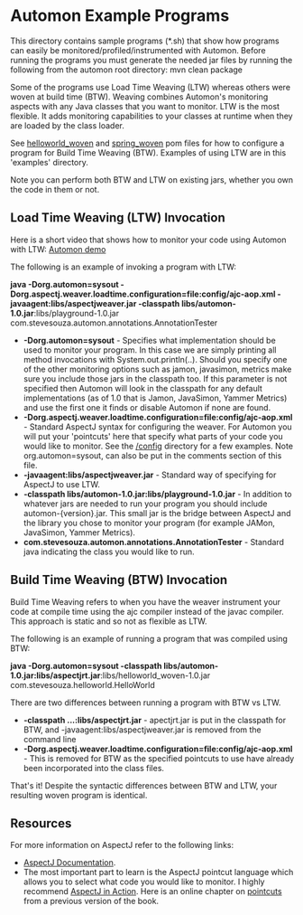 Automon Example Programs
========================

This directory contains sample programs (*.sh) that show how programs can easily be monitored/profiled/instrumented with Automon.
Before running the programs you must generate the needed jar files by running the following from the automon root directory:
mvn clean package

Some of the programs use Load Time Weaving (LTW) whereas others were woven at build time (BTW).  Weaving combines Automon's
monitoring aspects with any Java classes that you want to monitor.  LTW is the most flexible.  It adds monitoring capabilities to your
classes at runtime when they are loaded by the class loader.

See [helloworld_woven](https://github.com/stevensouza/automon/tree/master/helloworld_woven) and
[spring_woven](https://github.com/stevensouza/automon/tree/master/spring_woven) pom files for how to configure a program
for Build Time Weaving (BTW).  Examples of using LTW are in this 'examples' directory.

Note you can perform both BTW and LTW on existing jars, whether you own the code in them or not.

Load Time Weaving (LTW) Invocation
-----------------------------------

Here is a short video that shows how to monitor your code using Automon with LTW: [Automon demo](http://youtu.be/RdR0EdezS74)

The following is an example of invoking a program with LTW:

**java -Dorg.automon=sysout -Dorg.aspectj.weaver.loadtime.configuration=file:config/ajc-aop.xml -javaagent:libs/aspectjweaver.jar -classpath libs/automon-1.0.jar**:libs/playground-1.0.jar com.stevesouza.automon.annotations.AnnotationTester

* **-Dorg.automon=sysout** - Specifies what implementation should be used to monitor your program. In this case we are simply
printing all method invocations with System.out.println(..).  Should you specify one of the other monitoring options such as jamon, javasimon, metrics
make sure you include those jars in the classpath too. If this parameter is not specified then Automon will look in the classpath for any
default implementations (as of 1.0 that is Jamon, JavaSimon, Yammer Metrics) and use the first one it finds or disable Automon if
none are found.
* **-Dorg.aspectj.weaver.loadtime.configuration=file:config/ajc-aop.xml** - Standard AspectJ syntax for configuring the weaver. For
Automon you will put your 'pointcuts' here that specify what parts of your code you would like to monitor.  See the
[/config](https://github.com/stevensouza/automon/tree/master/examples/config) directory for a few examples.
Note org.automon=sysout, can also be put in the comments section of this file.
* **-javaagent:libs/aspectjweaver.jar** - Standard way of specifying for AspectJ to use LTW.
* **-classpath libs/automon-1.0.jar:libs/playground-1.0.jar** - In addition to whatever jars are needed to run your
program you should include automon-{version}.jar.  This small jar is the bridge between AspectJ and the library you chose to
monitor your program (for example JAMon, JavaSimon, Yammer Metrics).
* **com.stevesouza.automon.annotations.AnnotationTester** - Standard java indicating the class you would like to run.

Build Time Weaving (BTW) Invocation
-----------------------------------
Build Time Weaving refers to when you have the weaver instrument your code at compile time using the ajc compiler
instead of the javac compiler.  This approach is static and so not as flexible as LTW.

The following is an example of running a program that was compiled using BTW:

**java -Dorg.automon=sysout -classpath libs/automon-1.0.jar:libs/aspectjrt.jar**:libs/helloworld_woven-1.0.jar com.stevesouza.helloworld.HelloWorld

There are two differences between running a program with BTW vs LTW.

* **-classpath ...:libs/aspectjrt.jar** - apectjrt.jar is put in the classpath for BTW, and -javaagent:libs/aspectjweaver.jar is removed from the command line
* **-Dorg.aspectj.weaver.loadtime.configuration=file:config/ajc-aop.xml** - This is removed for BTW as the specified pointcuts to use
have already been incorporated into the class files.

That's it! Despite the syntactic differences between BTW and LTW, your resulting woven program is identical.

Resources
---------
For more information on AspectJ refer to the following links:

* [AspectJ Documentation](http://eclipse.org/aspectj/doc/released/progguide/index.html).
* The most important part to learn is the AspectJ pointcut language which allows you to select what code you would like
to monitor. I highly recommend [AspectJ in Action](http://www.amazon.com/AspectJ-Action-Enterprise-Spring-Applications/dp/1933988053/ref=sr_1_1?ie=UTF8&qid=1426500440&sr=8-1&keywords=aspectj+in+action).
  Here is an online chapter on [pointcuts](https://www.java.net/today/2003/12/26/ch3AspectJSyntaxBasics.pdf) from a previous version of the book.
